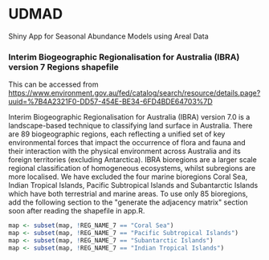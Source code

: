 # UDMAD
Shiny App for Seasonal Abundance Models using Areal Data

### Interim Biogeographic Regionalisation for Australia (IBRA) version 7 Regions shapefile 
This can be accessed from 
https://www.environment.gov.au/fed/catalog/search/resource/details.page?uuid=%7B4A2321F0-DD57-454E-BE34-6FD4BDE64703%7D 

Interim Biogeographic Regionalisation for Australia (IBRA) version 7.0 is a landscape-based technique to classifying land surface in Australia. There are 89 biogeographic regions, each reflecting a unified set of key environmental forces that impact the occurrence of flora and fauna and their interaction with the physical environment across Australia and its foreign territories (excluding Antarctica). IBRA bioregions are a larger scale regional classification of homogeneous ecosystems, whilst subregions are more localised. We have excluded the four marine bioregions Coral Sea, Indian Tropical Islands, Pacific Subtropical Islands and Subantarctic Islands which have both terrestrial and marine areas. To use only 85 bioregions, add the following section to the "generate the adjacency matrix" section soon after reading the shapefile in app.R.

```r
map <- subset(map, !REG_NAME_7 == "Coral Sea")
map <- subset(map, !REG_NAME_7 == "Pacific Subtropical Islands")
map <- subset(map, !REG_NAME_7 == "Subantarctic Islands")
map <- subset(map, !REG_NAME_7 == "Indian Tropical Islands")
```



